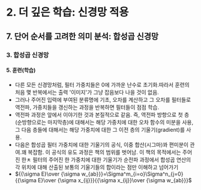# 2. 더 깊은 학습: 신경망 적용
## 7. 단어 순서를 고려한 의미 분석: 합성곱 신경망
### 3. 합성곱 신경망
#### 5. 훈련(학습)
- 다른 모든 신경망처럼, 필터 가중치들은 0에 가까운 난수로 초기화.따라서 훈련의 처음 몇 반복에서는 출력 '이미지'가 그냥 잡음보다 나을 것이 없음.
- 그러나 주어진 입력에 부여된 분류명에 기초, 오차를 계산하고 그 오차를 필터들로 역전파, 가중치들을 갱신하는 과정을 반복하면 필터들이 점점 학습.
- 역전파 과정은 앞에서 이야기한 것과 본질적으로 같음. 즉, 역전파 방향으로 첫 층(순방향으로는 마지막층)에 대해서는 해당 가중치에 대한 오차 함수의 미분을 사용, 그 다음 층들에 대해서는 해당 가중치에 대한 그 이전 층의 기울기(gradient)를 사용.
- 다음은 합성곱 필터 가중치에 대한 기울기의 공식, 이중 합산(시그마)꽈 편미분이 관여.꽤 복잡함. 이 공식의 유도 과정은 책의 범위를 벗어남. 이 책의 목적에서는 주어진 한ㅊ 필터의 주어진 한 가중치에 대한 기울기가 순전파 과정에서 합성곱 연산의 각 위치에 대해 산출된 보통의 기울기들의 합이라는 점만 이해하고 넘어가기
- ${{\sigma E}\over {\sigma w_{ab}}}=\Sigma^m_{i=o}\Sigma^n_{j=0}{{\sigma E}\over {\sigma x_{ij}}}{{\sigma x_{ij}}\over {\sigma w_{ab}}}$ 